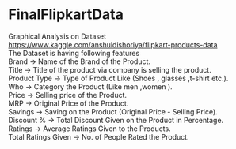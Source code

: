 # FinalFlipkartData
Graphical Analysis on Dataset  https://www.kaggle.com/anshuldishoriya/flipkart-products-data <br />
The Dataset is having following features <br />
  Brand                 -> Name of the Brand of the Product. <br />
  Title                 -> Title of the product via company is selling the product. <br />
  Product Type          -> Type of Product Like (Shoes , glasses ,t-shirt etc.). <br />
  Who                   -> Category the Product (Like men ,women ). <br />
  Price                 -> Selling price of the Product. <br />
  MRP                   -> Original Price of the Product. <br />
  Savings               -> Saving on the Product (Original Price - Selling Price). <br />
  Discount %            -> Total Discount Given on the Product in Percentage. <br />
  Ratings               -> Average Ratings Given to the Products. <br />
  Total Ratings Given   -> No. of People Rated  the Product. <br />
 
